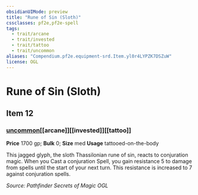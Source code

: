 ```yaml
---
obsidianUIMode: preview
title: "Rune of Sin (Sloth)"
cssclasses: pf2e,pf2e-spell
tags:
  - trait/arcane
  - trait/invested
  - trait/tattoo
  - trait/uncommon
aliases: "Compendium.pf2e.equipment-srd.Item.yl0r4LYPZK7DSZuW"
license: OGL
---
```

# Rune of Sin (Sloth)
## Item 12
### [uncommon](uncommon "Uncommon Rarity Trait")[[arcane]][[invested]][[tattoo]]


**Price** 1700 gp; 
**Bulk** 0; **Size** med
**Usage** tattooed-on-the-body

This jagged glyph, the sloth Thassilonian rune of sin, reacts to conjuration magic. When you Cast a conjuration Spell, you gain resistance 5 to damage from spells until the start of your next turn. This resistance is increased to 7 against conjuration spells.

*Source: Pathfinder Secrets of Magic*
*OGL*